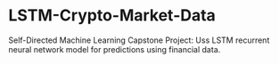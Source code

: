 # LSTM-Crypto-Market-Data
Self-Directed Machine Learning Capstone Project: Uss LSTM recurrent neural network model for predictions using financial data.
